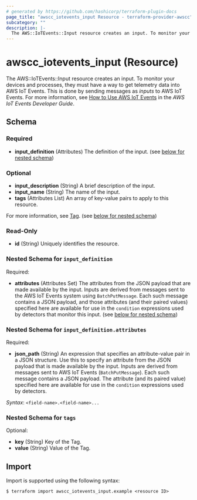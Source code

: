 ```yaml
---
# generated by https://github.com/hashicorp/terraform-plugin-docs
page_title: "awscc_iotevents_input Resource - terraform-provider-awscc"
subcategory: ""
description: |-
  The AWS::IoTEvents::Input resource creates an input. To monitor your devices and processes, they must have a way to get telemetry data into AWS IoT Events. This is done by sending messages as inputs to AWS IoT Events. For more information, see How to Use AWS IoT Events https://docs.aws.amazon.com/iotevents/latest/developerguide/how-to-use-iotevents.html in the AWS IoT Events Developer Guide.
---
```


# awscc_iotevents_input (Resource)

The AWS::IoTEvents::Input resource creates an input. To monitor your devices and processes, they must have a way to get telemetry data into AWS IoT Events. This is done by sending messages as *inputs* to AWS IoT Events. For more information, see [How to Use AWS IoT Events](https://docs.aws.amazon.com/iotevents/latest/developerguide/how-to-use-iotevents.html) in the *AWS IoT Events Developer Guide*.



<!-- schema generated by tfplugindocs -->
## Schema

### Required

- **input_definition** (Attributes) The definition of the input. (see [below for nested schema](#nestedatt--input_definition))

### Optional

- **input_description** (String) A brief description of the input.
- **input_name** (String) The name of the input.
- **tags** (Attributes List) An array of key-value pairs to apply to this resource.

For more information, see [Tag](https://docs.aws.amazon.com/AWSCloudFormation/latest/UserGuide/aws-properties-resource-tags.html). (see [below for nested schema](#nestedatt--tags))

### Read-Only

- **id** (String) Uniquely identifies the resource.

<a id="nestedatt--input_definition"></a>
### Nested Schema for `input_definition`

Required:

- **attributes** (Attributes Set) The attributes from the JSON payload that are made available by the input. Inputs are derived from messages sent to the AWS IoT Events system using `BatchPutMessage`. Each such message contains a JSON payload, and those attributes (and their paired values) specified here are available for use in the `condition` expressions used by detectors that monitor this input. (see [below for nested schema](#nestedatt--input_definition--attributes))

<a id="nestedatt--input_definition--attributes"></a>
### Nested Schema for `input_definition.attributes`

Required:

- **json_path** (String) An expression that specifies an attribute-value pair in a JSON structure. Use this to specify an attribute from the JSON payload that is made available by the input. Inputs are derived from messages sent to AWS IoT Events (`BatchPutMessage`). Each such message contains a JSON payload. The attribute (and its paired value) specified here are available for use in the `condition` expressions used by detectors.

_Syntax_: `<field-name>.<field-name>...`



<a id="nestedatt--tags"></a>
### Nested Schema for `tags`

Optional:

- **key** (String) Key of the Tag.
- **value** (String) Value of the Tag.

## Import

Import is supported using the following syntax:

```shell
$ terraform import awscc_iotevents_input.example <resource ID>
```
